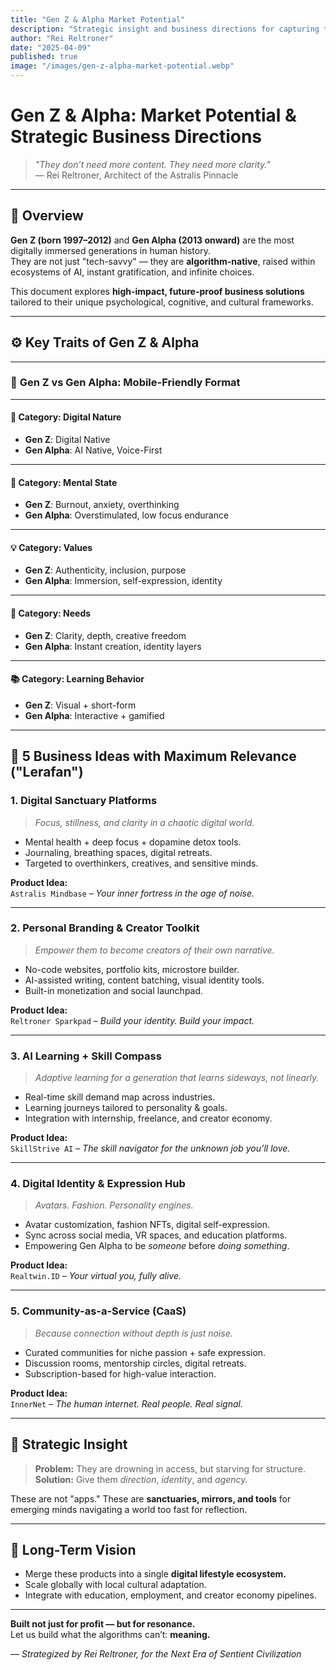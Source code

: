 ```yaml
---
title: "Gen Z & Alpha Market Potential"
description: "Strategic insight and business directions for capturing the minds and markets of Gen Z and Gen Alpha, focused on clarity, identity, and digital sanctuary."
author: "Rei Reltroner"
date: "2025-04-09"
published: true
image: "/images/gen-z-alpha-market-potential.webp"
---
```

# Gen Z & Alpha: Market Potential & Strategic Business Directions

> *"They don’t need more content. They need more clarity."*  
> — Rei Reltroner, Architect of the Astralis Pinnacle

---

## 🎯 Overview

**Gen Z (born 1997–2012)** and **Gen Alpha (2013 onward)** are the most digitally immersed generations in human history.  
They are not just "tech-savvy" — they are **algorithm-native**, raised within ecosystems of AI, instant gratification, and infinite choices.

This document explores **high-impact, future-proof business solutions** tailored to their unique psychological, cognitive, and cultural frameworks.

---

## ⚙️ Key Traits of Gen Z & Alpha

---

### 🧠 **Gen Z vs Gen Alpha: Mobile-Friendly Format**

---

#### 📌 **Category: Digital Nature**
- **Gen Z**: Digital Native  
- **Gen Alpha**: AI Native, Voice-First

---

#### 💭 **Category: Mental State**
- **Gen Z**: Burnout, anxiety, overthinking  
- **Gen Alpha**: Overstimulated, low focus endurance

---

#### 💡 **Category: Values**
- **Gen Z**: Authenticity, inclusion, purpose  
- **Gen Alpha**: Immersion, self-expression, identity

---

#### 🧭 **Category: Needs**
- **Gen Z**: Clarity, depth, creative freedom  
- **Gen Alpha**: Instant creation, identity layers

---

#### 📚 **Category: Learning Behavior**
- **Gen Z**: Visual + short-form  
- **Gen Alpha**: Interactive + gamified

---

## 🚀 5 Business Ideas with Maximum Relevance ("Lerafan")

### 1. **Digital Sanctuary Platforms**
> *Focus, stillness, and clarity in a chaotic digital world.*

- Mental health + deep focus + dopamine detox tools.
- Journaling, breathing spaces, digital retreats.
- Targeted to overthinkers, creatives, and sensitive minds.

**Product Idea:**  
`Astralis Mindbase` – *Your inner fortress in the age of noise.*

---

### 2. **Personal Branding & Creator Toolkit**
> *Empower them to become creators of their own narrative.*

- No-code websites, portfolio kits, microstore builder.
- AI-assisted writing, content batching, visual identity tools.
- Built-in monetization and social launchpad.

**Product Idea:**  
`Reltroner Sparkpad` – *Build your identity. Build your impact.*

---

### 3. **AI Learning + Skill Compass**
> *Adaptive learning for a generation that learns sideways, not linearly.*

- Real-time skill demand map across industries.
- Learning journeys tailored to personality & goals.
- Integration with internship, freelance, and creator economy.

**Product Idea:**  
`SkillStrive AI` – *The skill navigator for the unknown job you’ll love.*

---

### 4. **Digital Identity & Expression Hub**
> *Avatars. Fashion. Personality engines.*

- Avatar customization, fashion NFTs, digital self-expression.
- Sync across social media, VR spaces, and education platforms.
- Empowering Gen Alpha to be *someone* before *doing something*.

**Product Idea:**  
`Realtwin.ID` – *Your virtual you, fully alive.*

---

### 5. **Community-as-a-Service (CaaS)**
> *Because connection without depth is just noise.*

- Curated communities for niche passion + safe expression.
- Discussion rooms, mentorship circles, digital retreats.
- Subscription-based for high-value interaction.

**Product Idea:**  
`InnerNet` – *The human internet. Real people. Real signal.*

---

## 🧠 Strategic Insight

> **Problem:** They are drowning in access, but starving for structure.  
> **Solution:** Give them *direction*, *identity*, and *agency.*

These are not "apps." These are **sanctuaries, mirrors, and tools** for emerging minds navigating a world too fast for reflection.

---

## 🔭 Long-Term Vision

- Merge these products into a single **digital lifestyle ecosystem.**
- Scale globally with local cultural adaptation.
- Integrate with education, employment, and creator economy pipelines.

---

**Built not just for profit — but for resonance.**  
Let us build what the algorithms can’t: **meaning.**

— *Strategized by Rei Reltroner, for the Next Era of Sentient Civilization*
